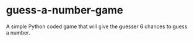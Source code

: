 # guess-a-number-game
A simple Python coded game that will give the guesser 6 chances to guess a number.
